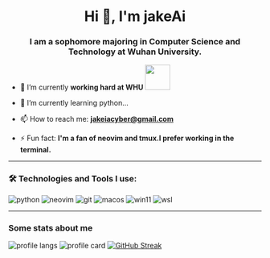 <h1 align="center">Hi 👋, I'm jakeAi</h1>
<h3 align="center">I am a sophomore majoring in Computer Science and Technology at Wuhan University.</h3>

- 🔭 I’m currently **working hard at WHU** <img src="https://media2.giphy.com/media/RbDKaczqWovIugyJmW/giphy.gif?cid=ecf05e47hb12laxld7yum97n4t13k9vbcn4cfgg77hbss6aj&rid=giphy.gif&ct=g" width="50">

- 🌱 I’m currently learning python...

- 📫 How to reach me: **jakeiacyber@gmail.com**

- ⚡ Fun fact: **I'm a fan of neovim and tmux.I prefer working in the terminal.**
---

### :hammer_and_wrench: Technologies and Tools I use:
<p align="left">
<img alt="python" src="https://img.shields.io/badge/Python-3776AB?style=for-the-badge&logo=python&logoColor=white"/> 
<img alt="neovim" src="https://img.shields.io/badge/neovim-green?style=for-the-badge&logo=neovim&color=DDB6F2&logoColor=D9E0EE&labelColor=302D41"/>
<img alt="git" src="https://img.shields.io/badge/git-%23F05033.svg?style=for-the-badge&logo=git&logoColor=white"/>
<img alt="macos" src="https://img.shields.io/badge/mac%20os-000000?style=for-the-badge&logo=apple&logoColor=white"/>
<img alt="win11" src="https://img.shields.io/badge/Windows%2011-%230079d5.svg?style=for-the-badge&logo=Windows%2011&logoColor=white"/>
<img alt="wsl" src="https://img.shields.io/badge/WSL-0a97f5?style=for-the-badge&logo=linux&logoColor=white"/>
</p>

---

### Some stats about me

![profile langs](https://github-readme-stats.vercel.app/api/top-langs/?username=jakeiaCyber&layout=compact&hide=html&theme=rose_pine&hide_border=true) ![profile card](https://github-readme-stats.vercel.app/api?username=jakeiaCyber&show_icons=true&hide=contribs&theme=rose_pine&hide_border=true&text_bold=false)
[![GitHub Streak](https://streak-stats.demolab.com?user=jakeiaCyber&theme=catppuccin-macchiato)](https://git.io/streak-stats)

